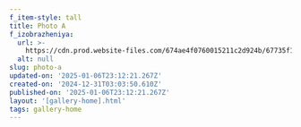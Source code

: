 ```yaml
---
f_item-style: tall
title: Photo A
f_izobrazheniya:
  url: >-
    https://cdn.prod.website-files.com/674ae4f0760015211c2d924b/67735f16c2b414f778170b69_67631d5f6c332ca45ae81b4c_WWW_6662%2520(1)%2520(1).jpeg
  alt: null
slug: photo-a
updated-on: '2025-01-06T23:12:21.267Z'
created-on: '2024-12-31T03:03:50.610Z'
published-on: '2025-01-06T23:12:21.267Z'
layout: '[gallery-home].html'
tags: gallery-home
---
```



